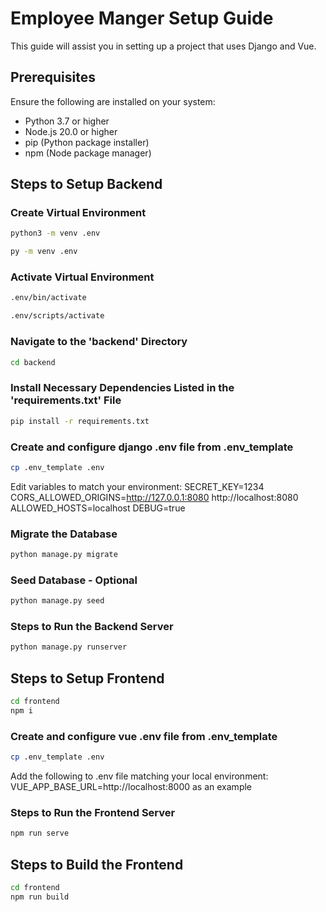 # Employee Manger Setup Guide

This guide will assist you in setting up a project that uses Django and Vue.

## Prerequisites

Ensure the following are installed on your system:
- Python 3.7 or higher
- Node.js 20.0 or higher
- pip (Python package installer)
- npm (Node package manager)

## Steps to Setup Backend

### Create Virtual Environment

``` bash linux
python3 -m venv .env
```

``` bash windows
py -m venv .env
```

### Activate Virtual Environment

``` bash linux
.env/bin/activate
```

``` bash windows
.env/scripts/activate
```

### Navigate to the 'backend' Directory

``` bash
cd backend
```

### Install Necessary Dependencies Listed in the 'requirements.txt' File

``` bash
pip install -r requirements.txt
```

### Create and configure django .env file from .env_template

``` bash
cp .env_template .env
```

Edit variables to match your environment:
SECRET_KEY=1234
CORS_ALLOWED_ORIGINS=http://127.0.0.1:8080 http://localhost:8080
ALLOWED_HOSTS=localhost
DEBUG=true

### Migrate the Database

``` bash
python manage.py migrate
```

### Seed Database - Optional

``` bash
python manage.py seed
```

### Steps to Run the Backend Server

``` bash
python manage.py runserver
```

## Steps to Setup Frontend

``` bash
cd frontend
npm i
```

### Create and configure vue .env file from .env_template

``` bash
cp .env_template .env
```

Add the following to .env file matching your local environment:
VUE_APP_BASE_URL=http://localhost:8000
as an example

### Steps to Run the Frontend Server

``` bash
npm run serve
```

## Steps to Build the Frontend

``` bash
cd frontend
npm run build
```

